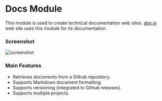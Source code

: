 # Docs Module
This module is used to create technical documentation web sites. [abp.io](https://abp.io) web site uses this module for its documentation.

### Screenshot

![screenshot](screenshot.png)

### Main Features

* Retrieves documents from a Github repository.
* Supports Markdown document formatting.
* Supports versioning (integrated to Github releases).
* Supports multiple projects.
